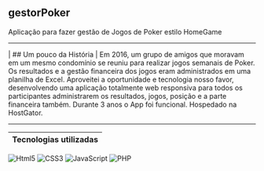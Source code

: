 ## gestorPoker
Aplicação para fazer gestão de Jogos de Poker estilo HomeGame

---

| ## Um pouco da História |
Em 2016, um grupo de amigos que moravam em um mesmo condomínio se reuniu para realizar jogos semanais de Poker.
Os resultados e a gestão financeira dos jogos eram administrados em uma planilha de Excel.
Aproveitei a oportunidade e tecnologia nosso favor, desenvolvendo uma aplicação totalmente web responsiva para todos os participantes administrarem os resultados, jogos, posição e a parte financeira também.
Durante 3 anos o App foi funcional. Hospedado na HostGator.

---

| Tecnologias utilizadas |
| -------------- |
![Html5](https://img.shields.io/badge/Html5-F7DF1E?style=for-the-badge&logo=html5&logoColor=html5&color=white)
![CSS3](https://img.shields.io/badge/css3-F7DF1E?style=for-the-badge&logo=css3&logoColor=blue&color=white)
![JavaScript](https://img.shields.io/badge/JavaScript-F7DF1E?style=for-the-badge&logo=javascript&logoColor=javascript&color=white)
![PHP](https://img.shields.io/badge/PHP-F7DF1E?style=for-the-badge&logo=php&logoColor=php&color=blue)

